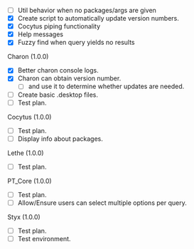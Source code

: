 - [ ] Util behavior when no packages/args are given
- [x] Create script to automatically update version numbers.
- [x] Cocytus piping functionality
- [x] Help messages
- [x] Fuzzy find when query yields no results

Charon (1.0.0)
- [x] Better charon console logs.
- [x] Charon can obtain version number.
    - [ ] and use it to determine whether updates are needed.
- [ ] Create basic .desktop files.
- [ ] Test plan.

Cocytus (1.0.0)
- [ ] Test plan.
- [ ] Display info about packages.

Lethe (1.0.0)
- [ ] Test plan.

PT_Core (1.0.0)
- [ ] Test plan.
- [ ] Allow/Ensure users can select multiple options per query.

Styx (1.0.0)
- [ ] Test plan.
- [ ] Test environment.
